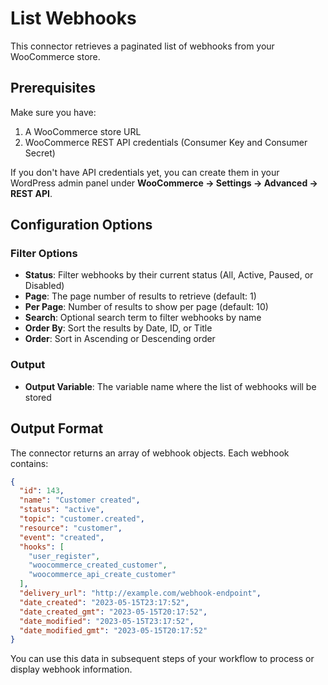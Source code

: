 # List Webhooks

This connector retrieves a paginated list of webhooks from your WooCommerce store.

## Prerequisites

Make sure you have:
1. A WooCommerce store URL
2. WooCommerce REST API credentials (Consumer Key and Consumer Secret)

If you don't have API credentials yet, you can create them in your WordPress admin panel under **WooCommerce → Settings → Advanced → REST API**.

## Configuration Options

### Filter Options

- **Status**: Filter webhooks by their current status (All, Active, Paused, or Disabled)
- **Page**: The page number of results to retrieve (default: 1)
- **Per Page**: Number of results to show per page (default: 10)
- **Search**: Optional search term to filter webhooks by name
- **Order By**: Sort the results by Date, ID, or Title
- **Order**: Sort in Ascending or Descending order

### Output

- **Output Variable**: The variable name where the list of webhooks will be stored

## Output Format

The connector returns an array of webhook objects. Each webhook contains:

```json
{
  "id": 143,
  "name": "Customer created",
  "status": "active",
  "topic": "customer.created",
  "resource": "customer",
  "event": "created",
  "hooks": [
    "user_register",
    "woocommerce_created_customer",
    "woocommerce_api_create_customer"
  ],
  "delivery_url": "http://example.com/webhook-endpoint",
  "date_created": "2023-05-15T23:17:52",
  "date_created_gmt": "2023-05-15T20:17:52",
  "date_modified": "2023-05-15T23:17:52",
  "date_modified_gmt": "2023-05-15T20:17:52"
}
```

You can use this data in subsequent steps of your workflow to process or display webhook information.